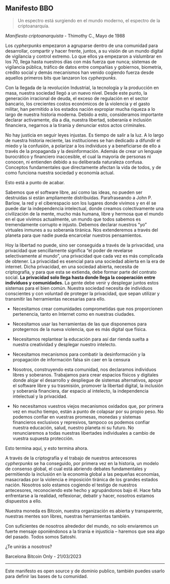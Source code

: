 ## Manifesto BBO

> Un espectro está surgiendo en el mundo moderno, el espectro de la criptoanarquía.

_Manifiesto criptoanarquista_ - Thimothy C., Mayo de 1988

Los _cypherpunks_ empezaron a agruparse dentro de una comunidad para desarrollar, compartir y hacer frente, juntos, a su
visión de un mundo digital de vigilancia y control extremo. Lo que ellos ya empezaron a vislumbrar en los 70, llega
hasta nuestros días con más fuerza que nunca; sistemas de vigilancia pública, tráfico de datos entre compañías y
gobiernos, biometría, crédito social y demás mecanismos han venido cogiendo fuerza desde aquellos primeros bits que
lanzaron los _cypherpunks_.

Con la llegada de la revolución Industrial, la tecnología y la producción en masa, nuestra sociedad llegó a un nuevo
nivel. Desde este punto, la generación irracional de deuda, el exceso de regulación en el sector bancario, los
crecientes costos económicos de la violencia y el gasto militar, han permitido a los estados nación expropiar mucha
riqueza a lo largo de nuestra historia moderna. Debido a esto, consideramos importante declarar activamente, día a día,
nuestra libertad, soberanía e inclusión financiera, negarnos a la tiranía y denunciar estos actos criminales.

No hay justicia en seguir leyes injustas. Es tiempo de salir a la luz. A lo largo de nuestra historia reciente, las
instituciones se han dedicado a difundir el miedo y la confusión, a polarizar a los individuos y a beneficiarse de ello
a través de la propaganda y la desinformación. Además de crear un lenguaje burocrático y financiero inaccesible, el cual
la mayoría de personas ni conocen, ni entienden debido a su deliberada naturaleza confusa. Conceptos fundamentales que
directamente afectan la vida de todos, y de como funciona nuestra sociedad y economía actual.

Esto está a punto de acabar.

Sabemos que el software libre, así como las ideas, no pueden ser destruidas si están ampliamente distribuidas.
Parafraseando a John P. Barlow, la red y el ciberespacio son los lugares donde vivimos y en él se puede dar la
independencia intelectual, donde creamos colectivamente una civilización de la mente, mucho más humana, libre y hermosa
que el mundo en el que vivimos actualmente, un mundo que todos sabemos es tremendamente corrupto e injusto. Debemos
declarar nuestros “yo” virtuales inmunes a su soberanía tiránica. Nos extenderemos a través del planeta para que nadie
pueda encarcelar nuestros pensamientos.

Hoy la libertad no puede, sino ser conseguida a través de la privacidad, una privacidad que sencillamente significa “el
poder de revelarse selectivamente al mundo”, una privacidad que cada vez es más complicada de obtener. La privacidad es
esencial para una sociedad abierta en la era de internet. Dicha privacidad, en una sociedad abierta, necesita de
criptografía, y para que esta se extienda, debe formar parte del contrato social. **La privacidad solo llega hasta donde
llega la cooperación entre individuos y comunidades.** La gente debe venir y desplegar juntos estos sistemas para el
bien común. Nuestra sociedad necesita de individuos conscientes y con voluntad de proteger la privacidad, que sepan
utilizar y transmitir las herramientas necesarias para ello.

- Necesitamos crear comunidades comprometidas que nos proporcionen pertenencia, tanto en Internet como en nuestras
  ciudades.

- Necesitamos usar las herramientas de las que disponemos para protegernos de la nueva violencia, que es más digital que
  física.

- Necesitamos replantear la educación para así dar rienda suelta a nuestra creatividad y desplegar nuestro intelecto.

- Necesitamos mecanismos para combatir la desinformación y la propagación de información falsa sin caer en la censura

- Nosotros, construyendo esta comunidad, nos declaramos individuos libres y soberanos. Trabajamos para crear espacios
  físicos y digitales donde alojar el desarrollo y despliegue de sistemas alternativos, apoyar el software libre y su
  trasmisión, promover la libertad digital, la inclusión y soberanía financiera, dar espacio al intelecto, la
  independencia intelectual y la privacidad.

- No necesitamos vuestros viejos mecanismos oxidados que, por primera vez en mucho tiempo, están a punto de colapsar por
  su propio peso. No podemos confiar en vuestras promesas, monedas y sistemas financieros exclusivos y represivos,
  tampoco os podemos confiar nuestra educación, salud, nuestro planeta ni su futuro. No renunciaremos a todas nuestras
  libertades individuales a cambio de vuestra supuesta protección.

Esto termina aquí, y esto termina ahora.

A través de la criptografía y el trabajo de nuestros antecesores _cypherpunks_ se ha conseguido, por primera vez en la
historia, un modelo de consenso global, el cual está abriendo debates fundamentales y permitiendo la inclusión en la
economía global a las pequeñas economías, masacradas por la violencia e imposición tiránica de los grandes estados
nación. Nosotros solo estamos cogiendo el testigo de nuestros antecesores, reconociendo este hecho y agrupándonos bajo
él. Hace falta enfrentarse a la realidad, reflexionar, debatir y hacer, nosotros estamos dispuestos a ello.

Nuestra moneda es Bitcoin, nuestra organización es abierta y transparente, nuestras mentes son libres, nuestras
herramientas también.

Con suficientes de nosotros alrededor del mundo, no solo enviaremos un fuerte mensaje oponiéndonos a la tiranía e
injusticia – haremos que sea algo del pasado. Todos somos Satoshi.

¿Te unirás a nosotros?

Barcelona Bitcoin Only - 21/03/2023

---

Este manifesto es open source y de dominio publico, también puedes usarlo para definir las bases de tu comunidad.
